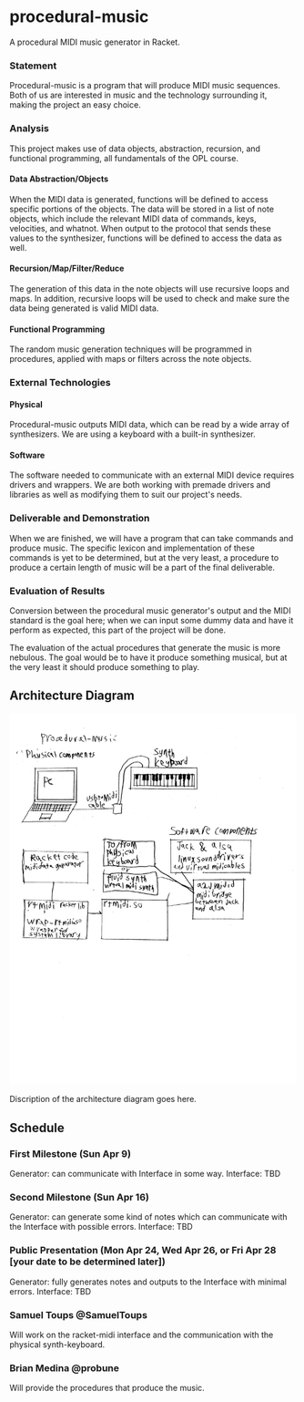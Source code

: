 # procedural-music

A procedural MIDI music generator in Racket.

### Statement
Procedural-music is a program that will produce MIDI music sequences. Both of us are interested in music and the technology surrounding it, making the project an easy choice.

### Analysis
This project makes use of data objects, abstraction, recursion, and functional programming, all fundamentals of the OPL course.

#### Data Abstraction/Objects
When the MIDI data is generated, functions will be defined to access specific portions of the objects. The data will be stored in a list of note objects, which include the relevant MIDI data of commands, keys, velocities, and whatnot. When output to the protocol that sends these values to the synthesizer, functions will be defined to access the data as well.

#### Recursion/Map/Filter/Reduce
The generation of this data in the note objects will use recursive loops and maps. In addition, recursive loops will be used to check and make sure the data being generated is valid MIDI data.

#### Functional Programming
The random music generation techniques will be programmed in procedures, applied with maps or filters across the note objects. 

### External Technologies

#### Physical
Procedural-music outputs MIDI data, which can be read by a wide array of synthesizers. We are using a keyboard with a built-in synthesizer.

#### Software
The software needed to communicate with an external MIDI device requires drivers and wrappers. We are both working with premade drivers and libraries as well as modifying them to suit our project's needs.

### Deliverable and Demonstration
When we are finished, we will have a program that can take commands and produce music. The specific lexicon and implementation of these commands is yet to be determined, but at the very least, a procedure to produce a certain length of music will be a part of the final deliverable.

### Evaluation of Results
Conversion between the procedural music generator's output and the MIDI standard is the goal here; when we can input some dummy data and have it perform as expected, this part of the project will be done.

The evaluation of the actual procedures that generate the music is more nebulous. The goal would be to have it produce something musical, but at the very least it should produce something to play.

## Architecture Diagram
![Architecture Diagram](/Procedural-Music_Components.jpg?raw=true "Architecture Diagram")

Discription of the architecture diagram goes here.

## Schedule

### First Milestone (Sun Apr 9)
Generator: can communicate with Interface in some way.
Interface: TBD

### Second Milestone (Sun Apr 16)
Generator: can generate some kind of notes which can communicate with the Interface with possible errors.
Interface: TBD

### Public Presentation (Mon Apr 24, Wed Apr 26, or Fri Apr 28 [your date to be determined later])
Generator: fully generates notes and outputs to the Interface with minimal errors.
Interface: TBD

### Samuel Toups @SamuelToups
Will work on the racket-midi interface and the communication with the physical synth-keyboard.

### Brian Medina @probune
Will provide the procedures that produce the music.
